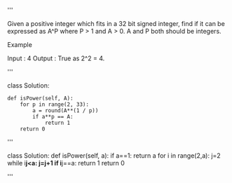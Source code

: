 '''

Given a positive integer which fits in a 32 bit signed integer, find if it can be expressed as A^P where P > 1 and A > 0. A and P both should be integers.

Example

Input : 4
Output : True
as 2^2 = 4.

'''

class Solution:

```
def isPower(self, A):
    for p in range(2, 33):
        a = round(A**(1 / p))
        if a**p == A:
            return 1
    return 0
```

'''

class Solution:
def isPower(self, a):
if a==1: return a
for i in range(2,a):
j=2
while i**j\<a:
j=j+1
if i**j==a:
return 1
return 0

'''

